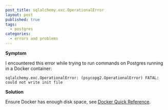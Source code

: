 ```yaml
---
post_title: sqlalchemy.exc.OperationalError
layout: post
published: true
tags:
  - postgres
categories:
  - errors and problems
---
```


**Symptom**

I encountered this error while trying to run commands on Postgres running in a Docker container:

    sqlalchemy.exc.OperationalError: (psycopg2.OperationalError) FATAL:  could not write init file

**Solution**

Ensure Docker has enough disk space, see [Docker Quick Reference](http://lucrussell.com/docker-quick-reference).